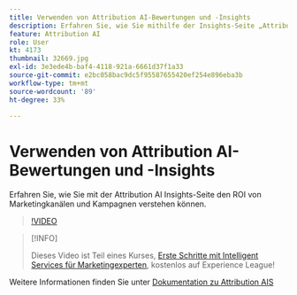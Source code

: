 ```yaml
---
title: Verwenden von Attribution AI-Bewertungen und -Insights
description: Erfahren Sie, wie Sie mithilfe der Insights-Seite „Attribution AI“ den ROI von Marketing-Kanälen und -Kampagnen verstehen können.
feature: Attribution AI
role: User
kt: 4173
thumbnail: 32669.jpg
exl-id: 3e3ede4b-baf4-4118-921a-6661d37f1a33
source-git-commit: e2bc058bac9dc5f95587655420ef254e896eba3b
workflow-type: tm+mt
source-wordcount: '89'
ht-degree: 33%

---
```


# Verwenden von Attribution AI-Bewertungen und -Insights

Erfahren Sie, wie Sie mit der Attribution AI Insights-Seite den ROI von Marketingkanälen und Kampagnen verstehen können.

>[!VIDEO](https://video.tv.adobe.com/v/32669?quality=12&learn=on)

>[!INFO]
>
> Dieses Video ist Teil eines Kurses, [Erste Schritte mit Intelligent Services für Marketingexperten](https://experienceleague.adobe.com/?recommended=ExperiencePlatform-U-1-2020.1.intelligentservices), kostenlos auf Experience League!

Weitere Informationen finden Sie unter [Dokumentation zu Attribution AIS](https://experienceleague.adobe.com/docs/experience-platform/intelligent-services/attribution-ai/overview.html)

